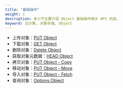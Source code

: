 ```yaml
---
title: "基础操作"
weight: 1
description: 本小节主要介绍 Object 基础操作相关 API 内容。
keyword: 云计算, 对象存储, Object
---
```



- 上传对象：[PUT Object](./put) 
- 下载对象：[GET Object](./get) 
- 删除对象：[Delete Object](./delete)
- 获取对象元数据：[HEAD Object](./head)
- 拷贝对象：[PUT Object - Copy](./copy)
- 移动对象：[PUT Object - Move](./move)
- 导入对象：[PUT Object - Fetch](./fetch)
- 查询对象：[Options Object](./options_object)

